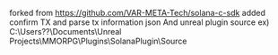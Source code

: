 forked from https://github.com/VAR-META-Tech/solana-c-sdk
added confirm TX and parse tx information json
And unreal plugin source ex) C:\Users\??\Documents\Unreal Projects\MMORPG\Plugins\SolanaPlugin\Source
